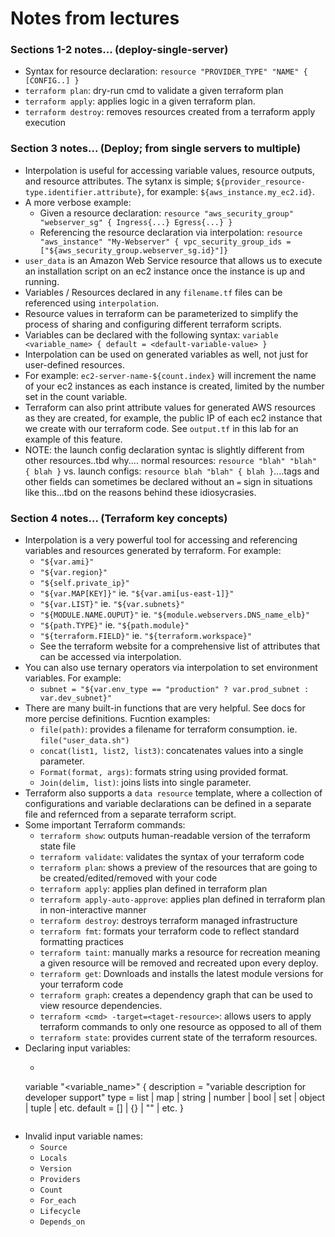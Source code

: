 # Notes from lectures

### Sections 1-2 notes... (deploy-single-server)
- Syntax for resource declaration: `resource "PROVIDER_TYPE" "NAME" { [CONFIG..] }`
- `terraform plan`: dry-run cmd to validate a given terraform plan
- `terraform apply`: applies logic in a given terraform plan.
- `terraform destroy`: removes resources created from a terraform apply execution

### Section 3 notes... (Deploy; from single servers to multiple)
- Interpolation is useful for accessing variable values, resource outputs, and resource attributes. The sytanx is simple; `${provider_resource-type.identifier.attribute}`, for example: `${aws_instance.my_ec2.id}`.
- A more verbose example:
    - Given a resource declaration: `resource "aws_security_group" "webserver_sg" { Ingress{...} Egress{...} }`
    - Referencing the resource declaration via interpolation: `resource "aws_instance" "My-Webserver" { vpc_security_group_ids = ["${aws_security_group.webserver_sg.id}"]}`
- `user_data` is an Amazon Web Service resource that allows us to execute an installation script on an ec2 instance once the instance is up and running.
- Variables / Resources declared in any `filename.tf` files can be referenced using `interpolation`.
- Resource values in terraform can be parameterized to simplify the process of sharing and configuring different terraform scripts.
- Variables can be declared with the following syntax: `variable <variable_name> { default = <default-variable-value> }`
- Interpolation can be used on generated variables as well, not just for user-defined resources. 
- For example: `ec2-server-name-${count.index}` will increment the name of your ec2 instances as each instance is created, limited by the number set in the count variable.
- Terraform can also print attribute values for generated AWS resources as they are created, for example, the public IP of each ec2 instance that we create with our terraform code. See `output.tf` in this lab for an example of this feature.
- NOTE: the launch config declaration syntac is slightly different from other resources..tbd why.... normal resources: `resource "blah" "blah" { blah }` vs. launch configs: `resource blah "blah" { blah }`....tags and other fields can sometimes be declared without an `=` sign in situations like this...tbd on the reasons behind these idiosycrasies. 

### Section 4 notes... (Terraform key concepts)
- Interpolation is a very powerful tool for accessing and referencing variables and resources generated by terraform. For example:
    - `"${var.ami}"`
    - `"${var.region}"`
    - `"${self.private_ip}"`
    - `"${var.MAP[KEY]}"` ie. `"${var.ami[us-east-1]}"`
    - `"${var.LIST}"` ie. `"${var.subnets}"`
    - `"${MODULE.NAME.OUPUT}"` ie. `"${module.webservers.DNS_name_elb}"`
    - `"${path.TYPE}"` ie. `"${path.module}"`
    - `"${terraform.FIELD}"` ie. `"${terraform.workspace}"` 
    - See the terraform website for a comprehensive list of attributes that can be accessed via interpolation.
- You can also use ternary operators via interpolation to set environment variables. For example:
    - `subnet = "${var.env_type == "production" ? var.prod_subnet : var.dev_subnet}"`
- There are many built-in functions that are very helpful. See docs for more percise definitions. Fucntion examples:
    - `file(path)`: provides a filename for terraform consumption. ie. `file("user_data.sh")` 
    - `concat(list1, list2, list3)`: concatenates values into a single parameter.
    - `Format(format, args)`: formats string using provided format.
    - `Join(delim, list)`: joins lists into single parameter. 
- Terraform also supports a `data resource` template, where a collection of configurations and variable declarations can be defined in a separate file and refernced from a separate terraform script.
- Some important Terraform commands:
    - `terraform show`: outputs human-readable version of the terraform state file 
    - `terraform validate`: validates the syntax of your terraform code
    - `terraform plan`: shows a preview of the resources that are going to be created/edited/removed with your code
    - `terraform apply`: applies plan defined in terraform plan
    - `terraform apply-auto-approve`: applies plan defined in terraform plan in non-interactive manner
    - `terraform destroy`: destroys terraform managed infrastructure
    - `terraform fmt`: formats your terraform code to reflect standard formatting practices
    - `terraform taint`: manually marks a resource for recreation meaning a given resource will be removed and recreated upon every deploy.
    - `terraform get`: Downloads and installs the latest module versions for your terraform code
    - `terraform graph`: creates a dependency graph that can be used to view resource dependencies.
    - `terraform <cmd> -target=<taget-resource>`: allows users to apply terraform commands to only one resource as opposed to all of them
    - `terraform state`: provides current state of the terraform resources.
- Declaring input variables:
    - ```
    variable "<variable_name>" {
        description = "variable description for developer support"
        type = list | map | string | number | bool | set | object | tuple | etc.
        default = [] | {} | "" | etc.
        }
    ```
- Invalid input variable names:
    - `Source`
    - `Locals`
    - `Version`
    - `Providers`
    - `Count`
    - `For_each`
    - `Lifecycle`
    - `Depends_on`

 





